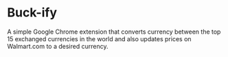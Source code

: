 # Buck-ify

A simple Google Chrome extension that converts currency between the top 15 exchanged currencies in the world and also updates prices on Walmart.com to a desired currency.

